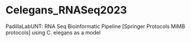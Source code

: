 # Celegans_RNASeq2023
PadillaLabUNT: RNA Seq Bioinformatic Pipeline [Springer Protocols MiMB protocols] using C. elegans as a model 

